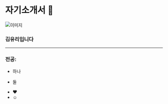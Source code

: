 # 자기소개서 🥰


![이미지](https://picsum.photos/id/1/100/150)

### 김유리입니다


---

### 전공: 


+ 하나
- 둘
* ❤
* ☺
